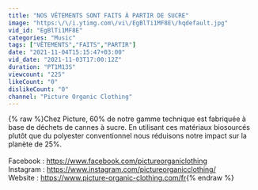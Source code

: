 ```yaml
---
title: "NOS VÊTEMENTS SONT FAITS À PARTIR DE SUCRE"
image: "https:\/\/i.ytimg.com\/vi\/EgBlTi1MF8E\/hqdefault.jpg"
vid_id: "EgBlTi1MF8E"
categories: "Music"
tags: ["VÊTEMENTS","FAITS","PARTIR"]
date: "2021-11-04T15:15:47+03:00"
vid_date: "2021-11-03T17:00:12Z"
duration: "PT1M13S"
viewcount: "225"
likeCount: "0"
dislikeCount: "0"
channel: "Picture Organic Clothing"
---
```

{% raw %}Chez Picture, 60% de notre gamme technique est fabriquée à base de déchets de cannes à sucre. En utilisant ces matériaux biosourcés plutôt que du polyester conventionnel nous réduisons notre impact sur la planète de 25%.<br /><br />Facebook : <a rel="nofollow" target="blank" href="https://www.facebook.com/pictureorganiclothing">https://www.facebook.com/pictureorganiclothing</a><br />Instagram :  <a rel="nofollow" target="blank" href="https://www.instagram.com/pictureorganicclothing/">https://www.instagram.com/pictureorganicclothing/</a><br />Website : <a rel="nofollow" target="blank" href="https://www.picture-organic-clothing.com/fr">https://www.picture-organic-clothing.com/fr</a>{% endraw %}
